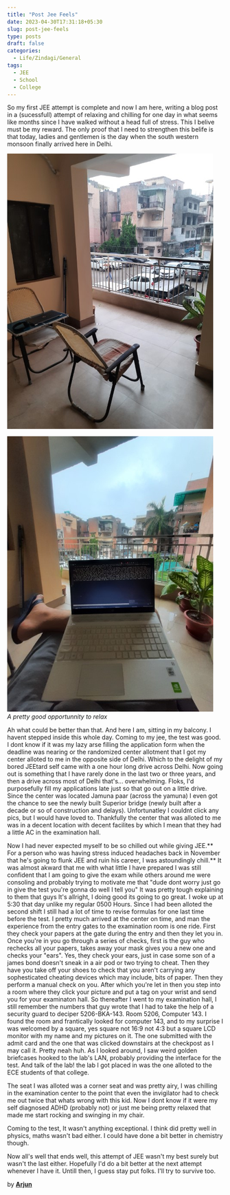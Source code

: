 ```yaml
---
title: "Post Jee Feels"
date: 2023-04-30T17:31:18+05:30
slug: post-jee-feels
type: posts
draft: false
categories:
  - Life/Zindagi/General
tags:
  - JEE
  - School
  - College
---
```

So my first JEE attempt is complete and now I am here, writing a blog post in a (sucessfull) attempt of relaxing and chilling for one day in what seems like months since I have walked without a head full of stress. This I belive must be my reward. The only proof that I need to strengthen this belife is that today, ladies and gentlemen is the day when the south western monsoon finally arrived here in Delhi.

![](pictures/Post_JEE_Feels/image1.jpg)

![Image not found: pictures/Post_JEE_Feels/image2.jpg](pictures/Post_JEE_Feels/image2.jpg "Image not found: pictures/Post_JEE_Feels/image2.jpg")  
_A pretty good opportunnity to relax_

Ah what could be better than that. And here I am, sitting in my balcony. I havent stepped inside this whole day. Coming to my jee, the test was good. I dont know if it was my lazy arse filling the application form when the deadline was nearing or the randomized center allotment that I got my center alloted to me in the opposite side of Delhi. Which to the delight of my bored JEEtard self came with a one hour long drive across Delhi. Now going out is something that I have rarely done in the last two or three years, and then a drive across most of Delhi that's... overwhelming. Floks, I'd purposefully fill my applications late just so that go out on a little drive. Since the center was located Jamuna paar (across the yamuna) I even got the chance to see the newly built Superior bridge (newly built after a decade or so of construction and delays). Unfortunatley I couldnt click any pics, but I would have loved to. Thankfully the center that was alloted to me was in a decent location with decent facilites by which I mean that they had a little AC in the examination hall.

Now I had never expected myself to be so chilled out while giving JEE.** For a person who was having stress induced headaches back in November that he's going to flunk JEE and ruin his career, I was astoundingly chill.** It was almost akward that me with what little I have prepared I was still confident that I am going to give the exam while others around me were consoling and probably trying to motivate me that "dude dont worry just go in give the test you're gonna do well I tell you" It was pretty tough explaining to them that guys It's allright, I doing good its going to go great. I woke up at 5:30 that day unlike my regular 0500 Hours. Since I had been alloted the second shift I still had a lot of time to revise formulas for one last time before the test. I pretty much arrived at the center on time, and man the experience from the entry gates to the examination room is one ride. First they check your papers at the gate during the entry and then they let you in. Once you're in you go through a series of checks, first is the guy who rechecks all your papers, takes away your mask gives you a new one and checks your "ears". Yes, they check your ears, just in case some son of a james bond doesn't sneak in a air pod or two trying to cheat. Then they have you take off your shoes to check that you aren't carrying any sophesticated cheating devices which may include, bits of paper. Then they perform a manual check on you. After which you're let in then you step into a room where they click your picture and put a tag on your wrist and send you for your examinaton hall. So thereafter I went to my examination hall, I still remember the numbers that guy wrote that I had to take the help of a security guard to deciper 5206-BKA-143. Room 5206, Computer 143. I found the room and frantically looked for computer 143, and to my surprise I was welcomed by a square, yes square not 16:9 not 4:3 but a square LCD monitor with my name and my pictures on it. The one submitted with the admit card and the one that was clicked downstairs at the checkpost as I may call it. Pretty neah huh. As I looked around, I saw weird golden briefcases hooked to the lab's LAN, probably providing the interface for the test. And talk of the lab! the lab I got placed in was the one alloted to the ECE students of that college.

The seat I was alloted was a corner seat and was pretty airy, I was chilling in the examination center to the point that even the invigilator had to check me out twice that whats wrong with this kid. Now I dont know if it were my self diagnosed ADHD (probably not) or just me being pretty relaxed that made me start rocking and swinging in my chair.

Coming to the test, It wasn't anything exceptional. I think did pretty well in physics, maths wasn't bad either. I could have done a bit better in chemistry though.

Now all's well that ends well, this attempt of JEE wasn't my best surely but wasn't the last either. Hopefully I'd do a bit better at the next attempt whenever I have it. Untill then, I guess stay put folks. I'll try to survive too.

by **[Arjun](https://arjun9124.github.io/)**